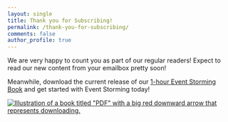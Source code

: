 ```yaml
---
layout: single
title: Thank you for Subscribing!
permalink: /thank-you-for-subscribing/
comments: false
author_profile: true
---
```

We are very happy to count you as part of our regular readers! Expect to read our new content from your emailbox pretty soon!

Meanwhile, download the current release of our [1-hour Event Storming Book]({{site.url}}/the-1-hour-event-storming-book/published/The-1-hour-Event-Storming-book.epub) and get started with Event Storming today!

[![Illustration of a book titled "PDF" with a big red downward arrow that represents downloading.]({{site.url}}/assets/images/pdf-download.png)]({{site.url}}/the-1-hour-event-storming-book/published/The-1-hour-Event-Storming-book.epub)